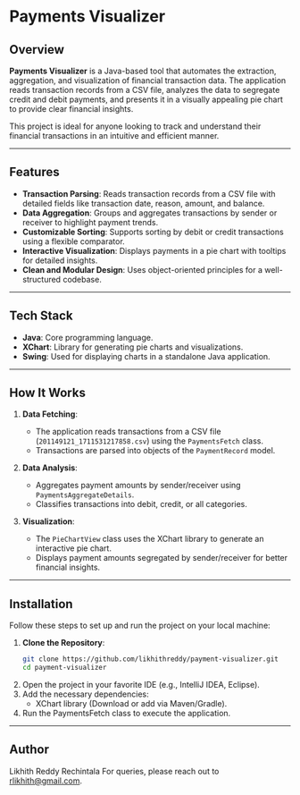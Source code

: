 # Payments Visualizer

## Overview

**Payments Visualizer** is a Java-based tool that automates the extraction, aggregation, and visualization of financial transaction data. The application reads transaction records from a CSV file, analyzes the data to segregate credit and debit payments, and presents it in a visually appealing pie chart to provide clear financial insights.

This project is ideal for anyone looking to track and understand their financial transactions in an intuitive and efficient manner.

---

## Features

- **Transaction Parsing**: Reads transaction records from a CSV file with detailed fields like transaction date, reason, amount, and balance.
- **Data Aggregation**: Groups and aggregates transactions by sender or receiver to highlight payment trends.
- **Customizable Sorting**: Supports sorting by debit or credit transactions using a flexible comparator.
- **Interactive Visualization**: Displays payments in a pie chart with tooltips for detailed insights.
- **Clean and Modular Design**: Uses object-oriented principles for a well-structured codebase.

---

## Tech Stack

- **Java**: Core programming language.
- **XChart**: Library for generating pie charts and visualizations.
- **Swing**: Used for displaying charts in a standalone Java application.

---

## How It Works

1. **Data Fetching**: 
   - The application reads transactions from a CSV file (`201149121_1711531217858.csv`) using the `PaymentsFetch` class.
   - Transactions are parsed into objects of the `PaymentRecord` model.

2. **Data Analysis**:
   - Aggregates payment amounts by sender/receiver using `PaymentsAggregateDetails`.
   - Classifies transactions into debit, credit, or all categories.

3. **Visualization**:
   - The `PieChartView` class uses the XChart library to generate an interactive pie chart.
   - Displays payment amounts segregated by sender/receiver for better financial insights.

---

## Installation

Follow these steps to set up and run the project on your local machine:

1. **Clone the Repository**:
   ```bash
   git clone https://github.com/likhithreddy/payment-visualizer.git
   cd payment-visualizer
2. Open the project in your favorite IDE (e.g., IntelliJ IDEA, Eclipse).
3. Add the necessary dependencies:
   - XChart library (Download or add via Maven/Gradle).
4. Run the PaymentsFetch class to execute the application.

---

## Author

Likhith Reddy Rechintala
For queries, please reach out to [rlikhith@gmail.com](rlikhith@gmail.com).
